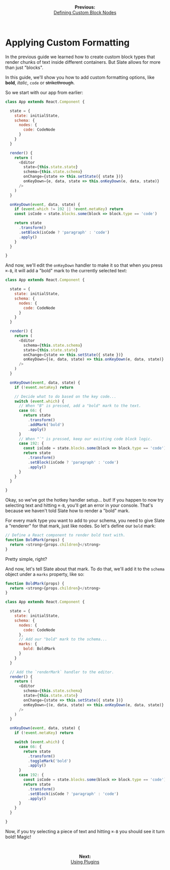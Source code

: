 
<br/>
<p align="center"><strong>Previous:</strong><br/><a href="./defining-custom-block-nodes.md">Defining Custom Block Nodes</a></p>
<br/>

# Applying Custom Formatting

In the previous guide we learned how to create custom block types that render chunks of text inside different containers. But Slate allows for more than just "blocks".

In this guide, we'll show you how to add custom formatting options, like **bold**, _italic_, `code` or ~~strikethrough~~.

So we start with our app from earlier:

```js
class App extends React.Component {

  state = {
    state: initialState,
    schema: {
      nodes: {
        code: CodeNode
      }
    }
  }

  render() {
    return (
      <Editor
        state={this.state.state}
        schema={this.state.schema}
        onChange={state => this.setState({ state })}
        onKeyDown={e, data, state => this.onKeyDown(e, data, state)}
      />
    )
  }

  onKeyDown(event, data, state) {
    if (event.which != 192 || !event.metaKey) return
    const isCode = state.blocks.some(block => block.type == 'code')

    return state
      .transform()
      .setBlock(isCode ? 'paragraph' : 'code')
      .apply()
    }
  }

}
```

And now, we'll edit the `onKeyDown` handler to make it so that when you press `⌘-B`, it will add a "bold" mark to the currently selected text:

```js
class App extends React.Component {

  state = {
    state: initialState,
    schema: {
      nodes: {
        code: CodeNode
      }
    }
  }

  render() {
    return (
      <Editor
        schema={this.state.schema}
        state={this.state.state}
        onChange={state => this.setState({ state })}
        onKeyDown={(e, data, state) => this.onKeyDown(e, data, state)}
      />
    )
  }

  onKeyDown(event, data, state) {
    if (!event.metaKey) return

    // Decide what to do based on the key code...
    switch (event.which) {
      // When "B" is pressed, add a "bold" mark to the text.
      case 66: {
        return state
          .transform()
          .addMark('bold')
          .apply()
      }
      // When "`" is pressed, keep our existing code block logic.
      case 192: {
        const isCode = state.blocks.some(block => block.type == 'code')
        return state
          .transform()
          .setBlock(isCode ? 'paragraph' : 'code')
          .apply()
      }
    }
  }

}
```

Okay, so we've got the hotkey handler setup... but! If you happen to now try selecting text and hitting `⌘-B`, you'll get an error in your console. That's because we haven't told Slate how to render a "bold" mark.

For every mark type you want to add to your schema, you need to give Slate a "renderer" for that mark, just like nodes. So let's define our `bold` mark:

```js
// Define a React component to render bold text with.
function BoldMark(props) {
  return <strong>{props.children}</strong>
}
```

Pretty simple, right?

And now, let's tell Slate about that mark. To do that, we'll add it to the `schema` object under a `marks` property, like so:

```js
function BoldMark(props) {
  return <strong>{props.children}</strong>
}

class App extends React.Component {

  state = {
    state: initialState,
    schema: {
      nodes: {
        code: CodeNode
      },
      // Add our "bold" mark to the schema...
      marks: {
        bold: BoldMark
      }
    }
  }

  // Add the `renderMark` handler to the editor.
  render() {
    return (
      <Editor
        schema={this.state.schema}
        state={this.state.state}
        onChange={state => this.setState({ state })}
        onKeyDown={(e, data, state) => this.onKeyDown(e, data, state)}
      />
    )
  }

  onKeyDown(event, data, state) {
    if (!event.metaKey) return

    switch (event.which) {
      case 66: {
        return state
          .transform()
          .toggleMark('bold')
          .apply()
      }
      case 192: {
        const isCode = state.blocks.some(block => block.type == 'code')
        return state
          .transform()
          .setBlock(isCode ? 'paragraph' : 'code')
          .apply()
      }
    }
  }

}
```

Now, if you try selecting a piece of text and hitting `⌘-B` you should see it turn bold! Magic!

<br/>
<p align="center"><strong>Next:</strong><br/><a href="./using-plugins.md">Using Plugins</a></p>
<br/>
